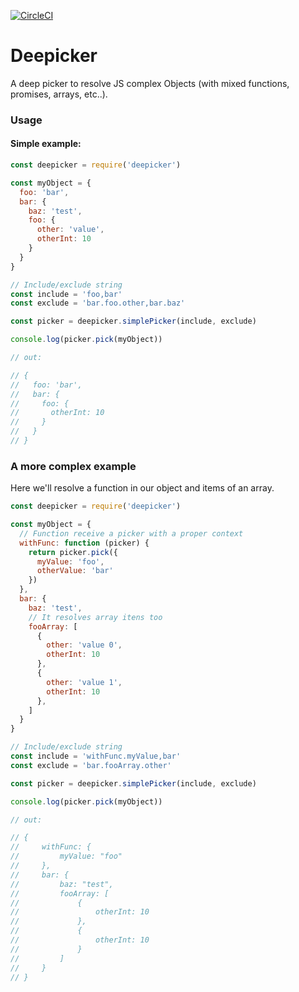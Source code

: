 [![CircleCI](https://circleci.com/gh/alissonperez/deepicker.svg?style=svg)](https://circleci.com/gh/alissonperez/deepicker)

Deepicker
=============

A deep picker to resolve JS complex Objects (with mixed functions, promises, arrays, etc..).

### Usage

#### Simple example:

```javascript
const deepicker = require('deepicker')

const myObject = {
  foo: 'bar',
  bar: {
    baz: 'test',
    foo: {
      other: 'value',
      otherInt: 10
    }
  }
}

// Include/exclude string
const include = 'foo,bar'
const exclude = 'bar.foo.other,bar.baz'

const picker = deepicker.simplePicker(include, exclude)

console.log(picker.pick(myObject))

// out:

// {
//   foo: 'bar',
//   bar: {
//     foo: {
//       otherInt: 10
//     }
//   }
// }
```

### A more complex example

Here we'll resolve a function in our object and items of an array.

```javascript
const deepicker = require('deepicker')

const myObject = {
  // Function receive a picker with a proper context
  withFunc: function (picker) {
    return picker.pick({
      myValue: 'foo',
      otherValue: 'bar'
    })
  },
  bar: {
    baz: 'test',
    // It resolves array itens too
    fooArray: [
      {
        other: 'value 0',
        otherInt: 10
      },
      {
        other: 'value 1',
        otherInt: 10
      },
    ]
  }
}

// Include/exclude string
const include = 'withFunc.myValue,bar'
const exclude = 'bar.fooArray.other'

const picker = deepicker.simplePicker(include, exclude)

console.log(picker.pick(myObject))

// out:

// {
//     withFunc: {
//         myValue: "foo"
//     },
//     bar: {
//         baz: "test",
//         fooArray: [
//             {
//                 otherInt: 10
//             },
//             {
//                 otherInt: 10
//             }
//         ]
//     }
// }

```
